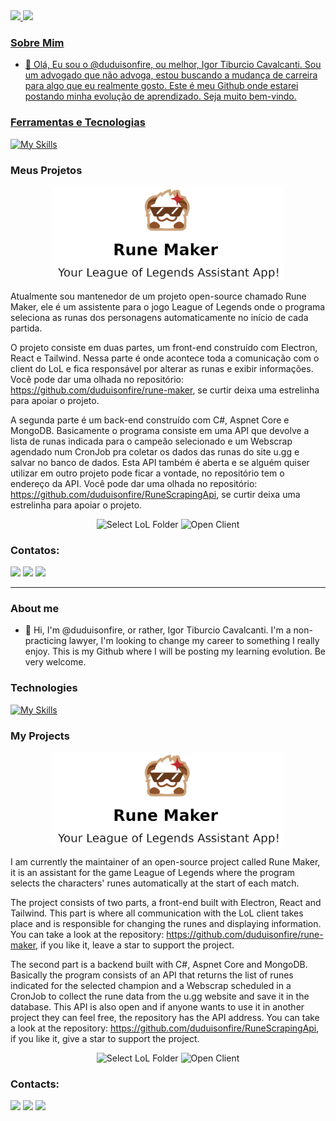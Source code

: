 <div>
<a href="https://github.com/duduisonfire">
<img height="160em" src="https://github-readme-stats.vercel.app/api/top-langs/?username=duduisonfire&layout=compact&langs_count=7&theme=dracula"/>
<img height="160em" src="https://github-readme-stats.vercel.app/api?username=duduisonfire&show_icons=true&theme=dracula&include_all_commits=true&count_private=true"/>
</div>

### Sobre Mim

- 👋 Olá, Eu sou o @duduisonfire, ou melhor, Igor Tiburcio Cavalcanti.
Sou um advogado que não advoga, estou buscando a mudança de carreira 
para algo que eu realmente gosto. Este é meu Github onde estarei postando
minha evolução de aprendizado. Seja muito bem-vindo.

### Ferramentas e Tecnologias
 
[![My Skills](https://skills.thijs.gg/icons?i=git,html,css,bootstrap,tailwind,js,ts,react,jest,c,cs,java,dotnet,nodejs,mongodb,express,mysql)](https://github.com/duduisonfire/)

### Meus Projetos
<p align="center">
  <img src="https://raw.githubusercontent.com/duduisonfire/rune-maker/master/repo-logo.png" alt="Logo" height=150>
</p>

Atualmente sou mantenedor de um projeto open-source chamado Rune Maker, ele é um assistente para o jogo League of Legends onde o programa seleciona as runas dos personagens automaticamente no início de cada partida. 

O projeto consiste em duas partes, um front-end construído com Electron, React e Tailwind. Nessa parte é onde acontece toda a comunicação com o client do LoL e fica responsável por alterar as runas e exibir informações. Você pode dar uma olhada no repositório: https://github.com/duduisonfire/rune-maker, se curtir deixa uma estrelinha para apoiar o projeto.

A segunda parte é um back-end construído com C#, Aspnet Core e MongoDB. Basicamente o programa consiste em uma API que devolve a lista de runas indicada para o campeão selecionado e um Webscrap agendado num CronJob pra coletar os dados das runas do site u.gg e salvar no banco de dados. Esta API também é aberta e se alguém quiser utilizar em outro projeto pode ficar a vontade, no repositório tem o endereço da API. Você pode dar uma olhada no repositório: https://github.com/duduisonfire/RuneScrapingApi, se curtir deixa uma estrelinha para apoiar o projeto.

<p align="center">
 <img src="https://imageupload.io/ib/5X5ryppsrl9dqhy_1698138530.png" alt="Select LoL Folder" width=300>
 <img src="https://user-images.githubusercontent.com/37435869/279544064-36e7903a-6fe7-41b7-ac21-1a730c84218a.png" alt="Open Client" width=300>
</p>

### Contatos:
<div>
<a href="https://instagram.com/igor.tiburcio.cs" target="_blank"><img src="https://img.shields.io/badge/-Instagram-%23E4405F?style=for-the-badge&logo=instagram&logoColor=white" target="_blank"></a>
<a href = "mailto:igor.tiburcio.cs@outlook.com"><img src="https://img.shields.io/badge/Gmail-D14836?style=for-the-badge&logo=gmail&logoColor=white" target="_blank"></a>
<a href="https://www.linkedin.com/in/igor-tiburcio-cavalcanti-86904524b/" target="_blank"><img src="https://img.shields.io/badge/-LinkedIn-%230077B5?style=for-the-badge&logo=linkedin&logoColor=white" target="_blank"></a>   
</div>

---
### About me

- 👋 Hi, I'm @duduisonfire, or rather, Igor Tiburcio Cavalcanti.
I'm a non-practicing lawyer, I'm looking to change my career to something I really enjoy. 
This is my Github where I will be posting my learning evolution. Be very welcome.

### Technologies

[![My Skills](https://skills.thijs.gg/icons?i=git,html,css,bootstrap,tailwind,js,ts,react,jest,c,cs,java,dotnet,nodejs,mongodb,express,mysql)](https://github.com/duduisonfire/)

### My Projects
<p align="center">
  <img src="https://raw.githubusercontent.com/duduisonfire/rune-maker/master/repo-logo.png" alt="Logo" height=150>
</p>
 
I am currently the maintainer of an open-source project called Rune Maker, it is an assistant for the game League of Legends where the program selects the characters' runes automatically at the start of each match.

The project consists of two parts, a front-end built with Electron, React and Tailwind. This part is where all communication with the LoL client takes place and is responsible for changing the runes and displaying information. You can take a look at the repository: https://github.com/duduisonfire/rune-maker, if you like it, leave a star to support the project.

The second part is a backend built with C#, Aspnet Core and MongoDB. Basically the program consists of an API that returns the list of runes indicated for the selected champion and a Webscrap scheduled in a CronJob to collect the rune data from the u.gg website and save it in the database. This API is also open and if anyone wants to use it in another project they can feel free, the repository has the API address. You can take a look at the repository: https://github.com/duduisonfire/RuneScrapingApi, if you like it, give a star to support the project.

<p align="center">
 <img src="https://imageupload.io/ib/5X5ryppsrl9dqhy_1698138530.png" alt="Select LoL Folder" width=300>
 <img src="https://user-images.githubusercontent.com/37435869/279544064-36e7903a-6fe7-41b7-ac21-1a730c84218a.png" alt="Open Client" width=300>
</p>

### Contacts:

<div>
<a href="https://instagram.com/igor.tiburcio.cs" target="_blank"><img src="https://img.shields.io/badge/-Instagram-%23E4405F?style=for-the-badge&logo=instagram&logoColor=white" target="_blank"></a>
<a href = "mailto:igor.tiburcio.cs@outlook.com"><img src="https://img.shields.io/badge/Gmail-D14836?style=for-the-badge&logo=gmail&logoColor=white" target="_blank"></a>
<a href="https://www.linkedin.com/in/igor-tiburcio-cavalcanti-86904524b/" target="_blank"><img src="https://img.shields.io/badge/-LinkedIn-%230077B5?style=for-the-badge&logo=linkedin&logoColor=white" target="_blank"></a>   
</div>
